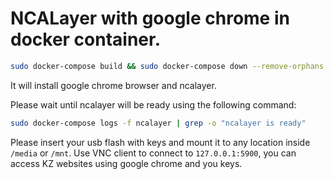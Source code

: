 # NCALayer with google chrome in docker container.

```sh
sudo docker-compose build && sudo docker-compose down --remove-orphans && sudo docker-compose up -d
```

It will install google chrome browser and ncalayer.

Please wait until ncalayer will be ready using the following command:

```sh
sudo docker-compose logs -f ncalayer | grep -o "ncalayer is ready"
```

Please insert your usb flash with keys and mount it to any location inside `/media` or `/mnt`.
Use VNC client to connect to `127.0.0.1:5900`, you can access KZ websites using google chrome and you keys.

